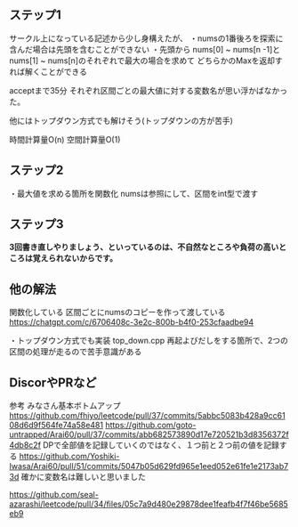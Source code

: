 ## ステップ1
サークル上になっている記述から少し身構えたが、
・numsの1番後ろを探索に含んだ場合は先頭を含むことができない
・先頭から
nums[0] ~ nums[n -1]とnums[1] ~ nums[n]のそれぞれで最大の場合を求めて
どちらかのMaxを返却すれば解くことができる

acceptまで35分
それぞれ区間ごとの最大値に対する変数名が思い浮かばなかった。

他にはトップダウン方式でも解けそう(トップダウンの方が苦手)

時間計算量O(n)
空間計算量O(1)

## ステップ2
・最大値を求める箇所を関数化
  numsは参照にして、区間をint型で渡す

## ステップ3
**3回書き直しやりましょう、といっているのは、不自然なところや負荷の高いところは覚えられないからです。**

## 他の解法
関数化している
区間ごとにnumsのコピーを作って渡している
https://chatgpt.com/c/6706408c-3e2c-800b-b4f0-253cfaadbe94

・トップダウン方式でも実装
  top_down.cpp
  再起よびだしをする箇所で、2つの区間の処理が走るので苦手意識がある

## DiscorやPRなど
参考
みなさん基本ボトムアップ
https://github.com/fhiyo/leetcode/pull/37/commits/5abbc5083b428a9cc6108d6d9f564fe74a58e481
https://github.com/goto-untrapped/Arai60/pull/37/commits/abb682573890d17e720521b3d8356372f4db8c2f
DPで全部値を記録していくのではなく、１つ前と２つ前の値を記録する
https://github.com/Yoshiki-Iwasa/Arai60/pull/51/commits/5047b05d629fd965e1eed052e61fe1e2173ab73d
確かに変数名は難しいと思いました

https://github.com/seal-azarashi/leetcode/pull/34/files/05c7a9d480e29878dee1feafb4f7f46be5685eb9




